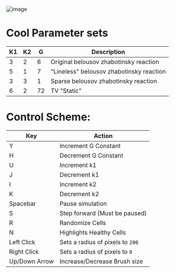 ![image](https://github.com/user-attachments/assets/28651141-41d2-48ed-a568-0b022c13e1d8)



# Cool Parameter sets

| K1 | K2 | G | Description |
|--- | ---|---|     ---     |
| 3 | 2 | 6 | Original belousov zhabotinsky reaction |
| 5 | 1 | 7 | "Lineless" belousov zhabotinsky reaction |
| 3 | 3 | 1 | Sparse belousov zhabotinsky reaction |
| 6 | 2 | 72| TV "Static" |


# Control Scheme:

| Key | Action |
| --- |  ---   |
| Y | Increment G Constant|
| H | Decrement G Constant |
| U | Increment k1 |
| J | Decrement k1|
| I | Increment k2|
| K | Decrement k2 |
| Spacebar | Pause simulation |
| S | Step forward (Must be paused) |
| R | Randomize Cells |
| N | Highlights Healthy Cells |
| Left Click | Sets a radius of pixels to `200` |
| Right Click | Sets a radius of pixels to `0` |
| Up/Down Arrow | Increase/Decrease Brush size |


